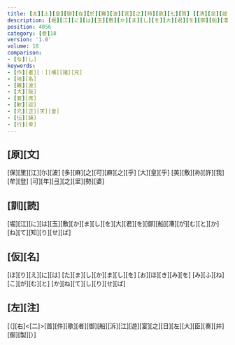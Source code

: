 ```yaml
---
title: [太][上][皇][御][在][於][難][波][宮][之][時][歌][七][首] [[清][足][姫][天][皇][也]] / [左][大][臣][橘][宿][祢][歌][一][首]
description: [堀][江][に][は][玉][敷][か][ま][し][を][大][君][を][御][船][漕][が][む][と][か][ね][て][知][り][せ][ば]
position: 4056
category: [巻]18
version: '1.0'
volume: 18
comparison:
- [な][し]
keywords:
- [作][者][：][橘][諸][兄]
- [地][名]
- [難][波]
- [大][阪]
- [宴][席]
- [歓][迎]
- [元][正][天][皇]
- [伝][誦]
- [行][幸]
---
```


## [原][文]

[保][里][江][尓][波] [多][麻][之][可][麻][之][乎] [大][皇][乎] [美][敷][祢][許][我][牟][登] [可][年][弖][之][里][勢][婆]

## [訓][読]

[堀][江][に][は][玉][敷][か][ま][し][を][大][君][を][御][船][漕][が][む][と][か][ね][て][知][り][せ][ば]

## [仮][名]

[ほ][り][え][に][は] [た][ま][し][か][ま][し][を] [お][ほ][き][み][を] [み][ふ][ね][こ][が][む][と] [か][ね][て][し][り][せ][ば]

## [左][注]

[（][右]<[二]>[首][件][歌][者][御][船][泝][江][遊][宴][之][日][左][大][臣][奏][并][御][製][）]

